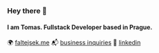 

<!--
**faltysad/faltysad** is a ✨ _special_ ✨ repository because its `README.md` (this file) appears on your GitHub profile.
-->
### Hey there 👋
#### I am Tomas. Fullstack Developer based in Prague.

🌍 [faltejsek.me](https://faltejsek.me)
📬 [business inquiries](mailto:faltejsek9@gmail.com)
💼 [linkedin](https://www.linkedin.com/in/faltejsekt)


